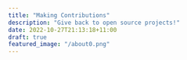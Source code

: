 ```yaml
---
title: "Making Contributions"
description: "Give back to open source projects!"
date: 2022-10-27T21:13:18+11:00
draft: true
featured_image: "/about0.png"
---
```


<!--more-->
<!--put this in a post 
--Don't impose limits on yourself.

It can be tough deciding on a project to make open source contributions to. After all, it should ideally be a project that really means something to you. -->



